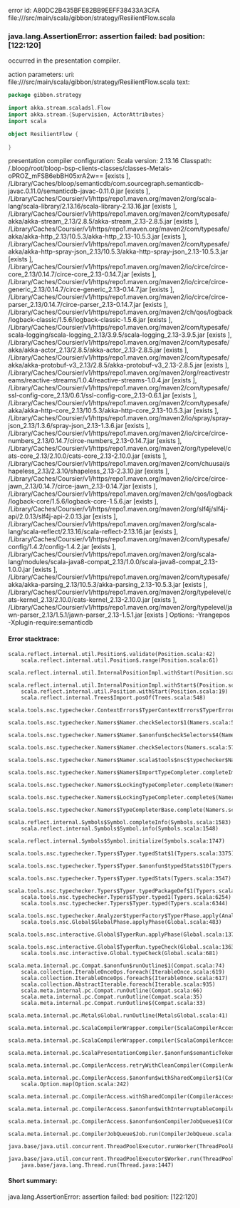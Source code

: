 error id: A80DC2B435BFE82BB9EEFF38433A3CFA
file://<WORKSPACE>/src/main/scala/gibbon/strategy/ResilientFlow.scala
### java.lang.AssertionError: assertion failed: bad position: [122:120]

occurred in the presentation compiler.



action parameters:
uri: file://<WORKSPACE>/src/main/scala/gibbon/strategy/ResilientFlow.scala
text:
```scala
package gibbon.strategy

import akka.stream.scaladsl.Flow
import akka.stream.{Supervision, ActorAttributes}
import scala

object ResilientFlow {
  
}

```


presentation compiler configuration:
Scala version: 2.13.16
Classpath:
<WORKSPACE>/.bloop/root/bloop-bsp-clients-classes/classes-Metals-oPROZ_mFSB6ebBH05xrA2w== [exists ], <HOME>/Library/Caches/bloop/semanticdb/com.sourcegraph.semanticdb-javac.0.11.0/semanticdb-javac-0.11.0.jar [exists ], <HOME>/Library/Caches/Coursier/v1/https/repo1.maven.org/maven2/org/scala-lang/scala-library/2.13.16/scala-library-2.13.16.jar [exists ], <HOME>/Library/Caches/Coursier/v1/https/repo1.maven.org/maven2/com/typesafe/akka/akka-stream_2.13/2.8.5/akka-stream_2.13-2.8.5.jar [exists ], <HOME>/Library/Caches/Coursier/v1/https/repo1.maven.org/maven2/com/typesafe/akka/akka-http_2.13/10.5.3/akka-http_2.13-10.5.3.jar [exists ], <HOME>/Library/Caches/Coursier/v1/https/repo1.maven.org/maven2/com/typesafe/akka/akka-http-spray-json_2.13/10.5.3/akka-http-spray-json_2.13-10.5.3.jar [exists ], <HOME>/Library/Caches/Coursier/v1/https/repo1.maven.org/maven2/io/circe/circe-core_2.13/0.14.7/circe-core_2.13-0.14.7.jar [exists ], <HOME>/Library/Caches/Coursier/v1/https/repo1.maven.org/maven2/io/circe/circe-generic_2.13/0.14.7/circe-generic_2.13-0.14.7.jar [exists ], <HOME>/Library/Caches/Coursier/v1/https/repo1.maven.org/maven2/io/circe/circe-parser_2.13/0.14.7/circe-parser_2.13-0.14.7.jar [exists ], <HOME>/Library/Caches/Coursier/v1/https/repo1.maven.org/maven2/ch/qos/logback/logback-classic/1.5.6/logback-classic-1.5.6.jar [exists ], <HOME>/Library/Caches/Coursier/v1/https/repo1.maven.org/maven2/com/typesafe/scala-logging/scala-logging_2.13/3.9.5/scala-logging_2.13-3.9.5.jar [exists ], <HOME>/Library/Caches/Coursier/v1/https/repo1.maven.org/maven2/com/typesafe/akka/akka-actor_2.13/2.8.5/akka-actor_2.13-2.8.5.jar [exists ], <HOME>/Library/Caches/Coursier/v1/https/repo1.maven.org/maven2/com/typesafe/akka/akka-protobuf-v3_2.13/2.8.5/akka-protobuf-v3_2.13-2.8.5.jar [exists ], <HOME>/Library/Caches/Coursier/v1/https/repo1.maven.org/maven2/org/reactivestreams/reactive-streams/1.0.4/reactive-streams-1.0.4.jar [exists ], <HOME>/Library/Caches/Coursier/v1/https/repo1.maven.org/maven2/com/typesafe/ssl-config-core_2.13/0.6.1/ssl-config-core_2.13-0.6.1.jar [exists ], <HOME>/Library/Caches/Coursier/v1/https/repo1.maven.org/maven2/com/typesafe/akka/akka-http-core_2.13/10.5.3/akka-http-core_2.13-10.5.3.jar [exists ], <HOME>/Library/Caches/Coursier/v1/https/repo1.maven.org/maven2/io/spray/spray-json_2.13/1.3.6/spray-json_2.13-1.3.6.jar [exists ], <HOME>/Library/Caches/Coursier/v1/https/repo1.maven.org/maven2/io/circe/circe-numbers_2.13/0.14.7/circe-numbers_2.13-0.14.7.jar [exists ], <HOME>/Library/Caches/Coursier/v1/https/repo1.maven.org/maven2/org/typelevel/cats-core_2.13/2.10.0/cats-core_2.13-2.10.0.jar [exists ], <HOME>/Library/Caches/Coursier/v1/https/repo1.maven.org/maven2/com/chuusai/shapeless_2.13/2.3.10/shapeless_2.13-2.3.10.jar [exists ], <HOME>/Library/Caches/Coursier/v1/https/repo1.maven.org/maven2/io/circe/circe-jawn_2.13/0.14.7/circe-jawn_2.13-0.14.7.jar [exists ], <HOME>/Library/Caches/Coursier/v1/https/repo1.maven.org/maven2/ch/qos/logback/logback-core/1.5.6/logback-core-1.5.6.jar [exists ], <HOME>/Library/Caches/Coursier/v1/https/repo1.maven.org/maven2/org/slf4j/slf4j-api/2.0.13/slf4j-api-2.0.13.jar [exists ], <HOME>/Library/Caches/Coursier/v1/https/repo1.maven.org/maven2/org/scala-lang/scala-reflect/2.13.16/scala-reflect-2.13.16.jar [exists ], <HOME>/Library/Caches/Coursier/v1/https/repo1.maven.org/maven2/com/typesafe/config/1.4.2/config-1.4.2.jar [exists ], <HOME>/Library/Caches/Coursier/v1/https/repo1.maven.org/maven2/org/scala-lang/modules/scala-java8-compat_2.13/1.0.0/scala-java8-compat_2.13-1.0.0.jar [exists ], <HOME>/Library/Caches/Coursier/v1/https/repo1.maven.org/maven2/com/typesafe/akka/akka-parsing_2.13/10.5.3/akka-parsing_2.13-10.5.3.jar [exists ], <HOME>/Library/Caches/Coursier/v1/https/repo1.maven.org/maven2/org/typelevel/cats-kernel_2.13/2.10.0/cats-kernel_2.13-2.10.0.jar [exists ], <HOME>/Library/Caches/Coursier/v1/https/repo1.maven.org/maven2/org/typelevel/jawn-parser_2.13/1.5.1/jawn-parser_2.13-1.5.1.jar [exists ]
Options:
-Yrangepos -Xplugin-require:semanticdb




#### Error stacktrace:

```
scala.reflect.internal.util.Position$.validate(Position.scala:42)
	scala.reflect.internal.util.Position$.range(Position.scala:61)
	scala.reflect.internal.util.InternalPositionImpl.withStart(Position.scala:237)
	scala.reflect.internal.util.InternalPositionImpl.withStart$(Position.scala:138)
	scala.reflect.internal.util.Position.withStart(Position.scala:19)
	scala.reflect.internal.Trees$Import.posOf(Trees.scala:548)
	scala.tools.nsc.typechecker.ContextErrors$TyperContextErrors$TyperErrorGen$.NotAMemberError(ContextErrors.scala:523)
	scala.tools.nsc.typechecker.Namers$Namer.checkSelector$1(Namers.scala:560)
	scala.tools.nsc.typechecker.Namers$Namer.$anonfun$checkSelectors$4(Namers.scala:576)
	scala.tools.nsc.typechecker.Namers$Namer.checkSelectors(Namers.scala:576)
	scala.tools.nsc.typechecker.Namers$Namer.scala$tools$nsc$typechecker$Namers$Namer$$importSig(Namers.scala:1836)
	scala.tools.nsc.typechecker.Namers$Namer$ImportTypeCompleter.completeImpl(Namers.scala:864)
	scala.tools.nsc.typechecker.Namers$LockingTypeCompleter.complete(Namers.scala:2077)
	scala.tools.nsc.typechecker.Namers$LockingTypeCompleter.complete$(Namers.scala:2075)
	scala.tools.nsc.typechecker.Namers$TypeCompleterBase.complete(Namers.scala:2070)
	scala.reflect.internal.Symbols$Symbol.completeInfo(Symbols.scala:1583)
	scala.reflect.internal.Symbols$Symbol.info(Symbols.scala:1548)
	scala.reflect.internal.Symbols$Symbol.initialize(Symbols.scala:1747)
	scala.tools.nsc.typechecker.Typers$Typer.typedStat$1(Typers.scala:3375)
	scala.tools.nsc.typechecker.Typers$Typer.$anonfun$typedStats$10(Typers.scala:3547)
	scala.tools.nsc.typechecker.Typers$Typer.typedStats(Typers.scala:3547)
	scala.tools.nsc.typechecker.Typers$Typer.typedPackageDef$1(Typers.scala:5925)
	scala.tools.nsc.typechecker.Typers$Typer.typed1(Typers.scala:6254)
	scala.tools.nsc.typechecker.Typers$Typer.typed(Typers.scala:6344)
	scala.tools.nsc.typechecker.Analyzer$typerFactory$TyperPhase.apply(Analyzer.scala:126)
	scala.tools.nsc.Global$GlobalPhase.applyPhase(Global.scala:483)
	scala.tools.nsc.interactive.Global$TyperRun.applyPhase(Global.scala:1370)
	scala.tools.nsc.interactive.Global$TyperRun.typeCheck(Global.scala:1363)
	scala.tools.nsc.interactive.Global.typeCheck(Global.scala:681)
	scala.meta.internal.pc.Compat.$anonfun$runOutline$1(Compat.scala:74)
	scala.collection.IterableOnceOps.foreach(IterableOnce.scala:619)
	scala.collection.IterableOnceOps.foreach$(IterableOnce.scala:617)
	scala.collection.AbstractIterable.foreach(Iterable.scala:935)
	scala.meta.internal.pc.Compat.runOutline(Compat.scala:66)
	scala.meta.internal.pc.Compat.runOutline(Compat.scala:35)
	scala.meta.internal.pc.Compat.runOutline$(Compat.scala:33)
	scala.meta.internal.pc.MetalsGlobal.runOutline(MetalsGlobal.scala:41)
	scala.meta.internal.pc.ScalaCompilerWrapper.compiler(ScalaCompilerAccess.scala:18)
	scala.meta.internal.pc.ScalaCompilerWrapper.compiler(ScalaCompilerAccess.scala:13)
	scala.meta.internal.pc.ScalaPresentationCompiler.$anonfun$semanticTokens$1(ScalaPresentationCompiler.scala:211)
	scala.meta.internal.pc.CompilerAccess.retryWithCleanCompiler(CompilerAccess.scala:182)
	scala.meta.internal.pc.CompilerAccess.$anonfun$withSharedCompiler$1(CompilerAccess.scala:155)
	scala.Option.map(Option.scala:242)
	scala.meta.internal.pc.CompilerAccess.withSharedCompiler(CompilerAccess.scala:154)
	scala.meta.internal.pc.CompilerAccess.$anonfun$withInterruptableCompiler$1(CompilerAccess.scala:92)
	scala.meta.internal.pc.CompilerAccess.$anonfun$onCompilerJobQueue$1(CompilerAccess.scala:209)
	scala.meta.internal.pc.CompilerJobQueue$Job.run(CompilerJobQueue.scala:152)
	java.base/java.util.concurrent.ThreadPoolExecutor.runWorker(ThreadPoolExecutor.java:1095)
	java.base/java.util.concurrent.ThreadPoolExecutor$Worker.run(ThreadPoolExecutor.java:619)
	java.base/java.lang.Thread.run(Thread.java:1447)
```
#### Short summary: 

java.lang.AssertionError: assertion failed: bad position: [122:120]